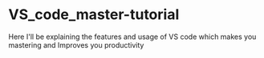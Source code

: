 # VS_code_master-tutorial
Here I'll be explaining the features and usage of VS code which makes you mastering and Improves you productivity
